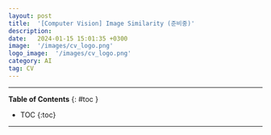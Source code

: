 ```yaml
---
layout: post
title:  '[Computer Vision] Image Similarity (준비중)'
description: 
date:   2024-01-15 15:01:35 +0300
image:  '/images/cv_logo.png'
logo_image:  '/images/cv_logo.png'
category: AI
tag: CV
---
```

---

**Table of Contents**
{: #toc }
*  TOC
{:toc}

---
